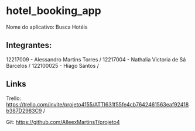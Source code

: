 # hotel_booking_app

Nome do aplicativo: Busca Hotéis

## Integrantes:

12217009 - Alessandro Martins Torres /
12217004 - Nathalia Victoria de Sá Barcelos /
122100025 - Hiago Santos /


 ## Links

Trello: https://trello.com/invite/projeto4155/ATTI631f55fe4cb7642461563eaf92418b387D2983C9 /

Git: https://github.com/AlleexMartinsT/projeto4
